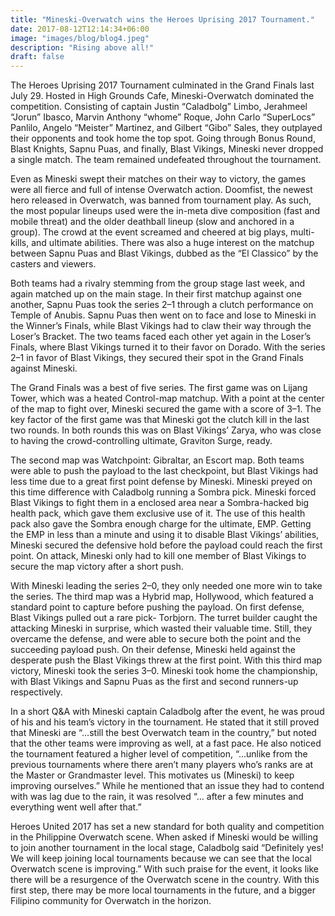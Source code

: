 ```yaml
---
title: "Mineski-Overwatch wins the Heroes Uprising 2017 Tournament."
date: 2017-08-12T12:14:34+06:00
image: "images/blog/blog4.jpeg"
description: "Rising above all!"
draft: false
---
```


The Heroes Uprising 2017 Tournament culminated in the Grand Finals last July 29. Hosted in High Grounds Cafe, Mineski-Overwatch dominated the competition. Consisting of captain Justin “Caladbolg” Limbo, Jerahmeel “Jorun” Ibasco, Marvin Anthony “whome” Roque, John Carlo “SuperLocs” Panlilo, Angelo “Meister” Martinez, and Gilbert “Gibo” Sales, they outplayed their opponents and took home the top spot. Going through Bonus Round, Blast Knights, Sapnu Puas, and finally, Blast Vikings, Mineski never dropped a single match. The team remained undefeated throughout the tournament.

Even as Mineski swept their matches on their way to victory, the games were all fierce and full of intense Overwatch action. Doomfist, the newest hero released in Overwatch, was banned from tournament play. As such, the most popular lineups used were the in-meta dive composition (fast and mobile threat) and the older deathball lineup (slow and anchored in a group). The crowd at the event screamed and cheered at big plays, multi-kills, and ultimate abilities. There was also a huge interest on the matchup between Sapnu Puas and Blast Vikings, dubbed as the “El Classico” by the casters and viewers.

Both teams had a rivalry stemming from the group stage last week, and again matched up on the main stage. In their first matchup against one another, Sapnu Puas took the series 2–1 through a clutch performance on Temple of Anubis. Sapnu Puas then went on to face and lose to Mineski in the Winner’s Finals, while Blast Vikings had to claw their way through the Loser’s Bracket. The two teams faced each other yet again in the Loser’s Finals, where Blast Vikings turned it to their favor on Dorado. With the series 2–1 in favor of Blast Vikings, they secured their spot in the Grand Finals against Mineski.

The Grand Finals was a best of five series. The first game was on Lijang Tower, which was a heated Control-map matchup. With a point at the center of the map to fight over, Mineski secured the game with a score of 3–1. The key factor of the first game was that Mineski got the clutch kill in the last two rounds. In both rounds this was on Blast Vikings’ Zarya, who was close to having the crowd-controlling ultimate, Graviton Surge, ready.

The second map was Watchpoint: Gibraltar, an Escort map. Both teams were able to push the payload to the last checkpoint, but Blast Vikings had less time due to a great first point defense by Mineski. Mineski preyed on this time difference with Caladbolg running a Sombra pick. Mineski forced Blast Vikings to fight them in a enclosed area near a Sombra-hacked big health pack, which gave them exclusive use of it. The use of this health pack also gave the Sombra enough charge for the ultimate, EMP. Getting the EMP in less than a minute and using it to disable Blast Vikings’ abilities, Mineski secured the defensive hold before the payload could reach the first point. On attack, Mineski only had to kill one member of Blast Vikings to secure the map victory after a short push.

With Mineski leading the series 2–0, they only needed one more win to take the series. The third map was a Hybrid map, Hollywood, which featured a standard point to capture before pushing the payload. On first defense, Blast Vikings pulled out a rare pick- Torbjorn. The turret builder caught the attacking Mineski in surprise, which wasted their valuable time. Still, they overcame the defense, and were able to secure both the point and the succeeding payload push. On their defense, Mineski held against the desperate push the Blast Vikings threw at the first point. With this third map victory, Mineski took the series 3–0. Mineski took home the championship, with Blast Vikings and Sapnu Puas as the first and second runners-up respectively.

In a short Q&A with Mineski captain Caladbolg after the event, he was proud of his and his team’s victory in the tournament. He stated that it still proved that Mineski are “…still the best Overwatch team in the country,” but noted that the other teams were improving as well, at a fast pace. He also noticed the tournament featured a higher level of competition, “…unlike from the previous tournaments where there aren’t many players who’s ranks are at the Master or Grandmaster level. This motivates us (Mineski) to keep improving ourselves.” While he mentioned that an issue they had to contend with was lag due to the rain, it was resolved “… after a few minutes and everything went well after that.”

Heroes United 2017 has set a new standard for both quality and competition in the Philippine Overwatch scene. When asked if Mineski would be willing to join another tournament in the local stage, Caladbolg said “Definitely yes! We will keep joining local tournaments because we can see that the local Overwatch scene is improving.” With such praise for the event, it looks like there will be a resurgence of the Overwatch scene in the country. With this first step, there may be more local tournaments in the future, and a bigger Filipino community for Overwatch in the horizon.

